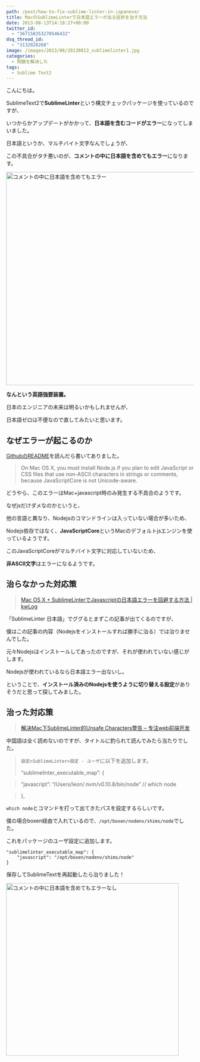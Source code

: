 ```yaml
---
path: /post/how-to-fix-sublime-linter-in-japanese/
title: MacのSublimeLinterで日本語エラーが出る症状を治す方法
date: 2013-08-13T14:18:27+00:00
twitter_id:
  - "367158353270546432"
dsq_thread_id:
  - "3132828268"
image: /images/2013/08/20130813_sublimelinter1.jpg
categories:
  - 問題を解決した
tags:
  - Sublime Text2
---
```

こんにちは。
  
SublimeText2で**SublimeLinter**という構文チェックパッケージを使っているのですが、
  
いつからかアップデートがかかって、**日本語を含むコードがエラー**になってしまいました。

日本語というか、マルチバイト文字なんでしょうが、
  
この不具合がタチ悪いのが、**コメントの中に日本語を含めてもエラー**になります。

<img src="/images/2013/08/90f7e96e11d56ed0e19f02fae013ef9e1.png" alt="コメントの中に日本語を含めてもエラー" title="コメントの中に日本語を含めてもエラー.png" width="572" />

**なんという英語強要装置。**
  
日本のエンジニアの未来は明るいかもしれませんが、
  
日本語ゼロは不便なので直してみたいと思います。



<!--more-->



なぜエラーが起こるのか
----------------------------------------


[GithubのREADME](https://github.com/SublimeLinter/SublimeLinter)を読んだら書いてありました。

> On Mac OS X, you must install Node.js if you plan to edit JavaScript or CSS files that use non-ASCII characters in strings or comments, because JavaScriptCore is not Unicode-aware.

どうやら、このエラーはMac+javascript時のみ発生する不具合のようです。
  
なぜjsだけダメなのかというと、
  
他の言語と異なり、Nodejsのコマンドラインは入っていない場合が多いため、
  
Nodejs依存ではなく、**JavaScriptCore**というMacのデフォルトjsエンジンを使っているようです。

このJavaScriptCoreがマルチバイト文字に対応していないため、
  
**非ASCII文字**はエラーになるようです。

治らなかった対応策
----------------------------------------


> [Mac OS X + SublimeLinterでJavascriptの日本語エラーを回避する方法 \| kwLog](http://blog.makotokw.com/2012/11/06/mac-os-x-sublimelinter%E3%81%A7javascript%E3%81%AE%E6%97%A5%E6%9C%AC%E8%AA%9E%E3%82%A8%E3%83%A9%E3%83%BC%E3%82%92%E5%9B%9E%E9%81%BF%E3%81%99%E3%82%8B%E6%96%B9%E6%B3%95/)

「SublimeLinter 日本語」でググるとまずこの記事が出てくるのですが、
  
僕はこの記事の内容（Nodejsをインストールすれば勝手に治る）では治りませんでした。

元々Nodejsはインストールしてあったのですが、それが使われていない感じがします。
  
Nodejsが使われているなら日本語エラー出ないし。
  
ということで、**インストール済みのNodejsを使うように切り替える設定**がありそうだと思って探してみました。

治った対応策
----------------------------------------


> [解决Mac下SublimeLinter的Unsafe Characters警告 &#8211; 专注web前端开发](http://www.fantxi.com/blog/archives/mac-fix-js-lint/)

中国語は全く読めないのですが、タイトルに釣られて読んでみたら当たりでした。

> `設定>SublimeLinter>設定 - ユーザ`に以下を追加します。
> 
> &#8220;sublimelinter\_executable\_map&#8221;: {
  
> &#8220;javascript&#8221;: &#8220;/Users/leon/.nvm/v0.10.8/bin/node&#8221; // which node
  
> },

`which node`とコマンドを打って出てきたパスを設定するらしいです。

僕の場合boxen経由で入れているので、`/opt/boxen/nodenv/shims/node`でした。
  
これをパッケージのユーザ設定に追加します。


```
"sublimelinter_executable_map": {
    "javascript": "/opt/boxen/nodenv/shims/node"
}
```


保存してSublimeTextを再起動したら治りました！

<img src="/images/2013/08/ee9eefaa7f57d09488f344b5dc980a92.png" alt="コメントの中に日本語を含めてもエラーなし" title="コメントの中に日本語を含めてもエラーなし.png" width="463" />

<div style="font-size:0px;height:0px;line-height:0px;margin:0;padding:0;clear:both">
</div>